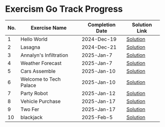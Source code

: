 # Exercism Go Track Progress

| No. | Exercise Name | Completion Date | Solution Link |
|-----|--------------|-----------------|---------------|
| 1 | Hello World | 2024-Dec-19 | [Solution](./go/hello-world/hello_world.go) |
| 2 | Lasagna | 2024-Dec-21 | [Solution](./go/lasagna/lasagna.go) |
| 3 | Annalyn's Infiltration | 2025-Jan-7 | [Solution](./go/annalyns-infiltration/annalyns_infiltration.go) |
| 4 | Weather Forecast | 2025-Jan-7 | [Solution](./go/weather-forecast/weather_forecast.go) |
| 5 | Cars Assemble | 2025-Jan-10 | [Solution](./go/cars-assemble/cars_assemble.go) |
| 6 | Welcome to Tech Palace | 2025-Jan-10 | [Solution](./go/welcome-to-tech-palace/welcome_to_tech_palace.go) |
| 7 | Party Robot| 2025-Jan-12 | [Solution](./go/party-robot/party_robot.go) |
| 8 | Vehicle Purchase | 2025-Jan-17 | [Solution](./go/vehicle-purchase/vehicle_purchase.go) |
| 9 | Two Fer | 2025-Jan-17 | [Solution](./go/two-fer/two_fer.go) |
| 10 | blackjack | 2025-Feb-5 | [Solution](./go/blackjack/blackjack.go) |
